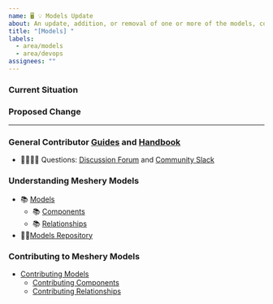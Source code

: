 ```yaml
---
name: 🖥 💡 Models Update
about: An update, addition, or removal of one or more of the models, components, relationships, workflows, or policies within Meshery Models.
title: "[Models] "
labels:
  - area/models
  - area/devops
assignees: ""
---
```


### Current Situation

<!-- A brief description of the current state of Models -->

### Proposed Change

<!-- A brief description of the change. -->

---

### General Contributor [Guides](https://docs.meshery.io/project/contributing) and [Handbook](https://layer5.io/community/handbook)

- 🙋🏾🙋🏼 Questions: [Discussion Forum](https://meshery.io/community#community-forums) and [Community Slack](https://slack.meshery.io)

### Understanding Meshery Models

- 📚 [Models](https://docs.meshery.io/concepts/logical/models)
  - 📚 [Components](https://docs.meshery.io/concepts/logical/components)
  - 📚 [Relationships](https://docs.meshery.io/concepts/logical/components)
- 👨‍💻[Models Repository](https://github.com/meshery/meshery/tree/master/server/meshmodel)

### Contributing to Meshery Models

- [Contributing Models](https://docs.meshery.io/project/contributing/contributing-models)
  - [Contributing Components](https://docs.meshery.io/project/contributing/contributing-components)
  - [Contributing Relationships](https://docs.meshery.io/project/contributing/contributing-relationships)

 <!-- ### Instructions for Policies
 - [Contributing Policies](https://docs.meshery.io/project/contributing/contributing-policies)
  -->
